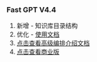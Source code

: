 ### Fast GPT V4.4

1. 新增 - 知识库目录结构
2. 优化 - [使用文档](https://doc.fastgpt.run/docs/intro/)
3. [点击查看高级编排介绍文档](https://doc.fastgpt.run/docs/workflow)
4. [点击查看商业版](https://fael3z0zfze.feishu.cn/docx/F155dbirfo8vDDx2WgWc6extnwf)
